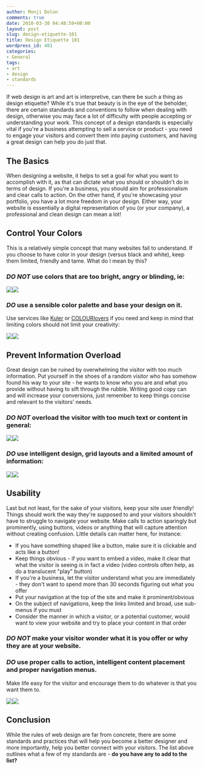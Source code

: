 ```yaml
---
author: Monji Dolon
comments: true
date: 2010-03-30 04:48:59+00:00
layout: post
slug: design-etiquette-101
title: Design Etiquette 101
wordpress_id: 401
categories:
- General
tags:
- art
- design
- standards
---
```


If web design is art and art is interpretive, can there be such a thing as design etiquette?  While it's true that beauty is in the eye of the beholder, there are certain standards and conventions to follow when dealing with design, otherwise you may face a lot of difficulty with people accepting or understanding your work.  This concept of a design standards is especially vital if you're a business attempting to sell a service or product - you need to engage your visitors and convert them into paying customers, and having a great design can help you do just that.


## The Basics

When designing a website, it helps to set a goal for what you want to accomplish with it, as that can dictate what you should or shouldn't do in terms of design.  If you're a business, you should aim for professionalism and clear calls to action.  On the other hand, if you're showcasing your portfolio, you have a lot more freedom in your design.  Either way, your website is essentially a digital representation of you (or your company), a professional and clean design can mean a lot!


## Control Your Colors

This is a relatively simple concept that many websites fail to understand.  If you choose to have color in your design (versus black and white), keep them limited, friendly and tame.  What do I mean by this?


### _DO NOT_ use colors that are too bright, angry or blinding, ie:


[![](http://devgrow.s3.amazonaws.com/assets/images/color-bad2.jpg)](http://www.miauk.com/)[![](http://devgrow.s3.amazonaws.com/assets/images/color-bad1.jpg)](http://www.gop.com/)


### _DO_ use a sensible color palette and base your design on it.

Use services like [Kuler](http://kuler.adobe.com/) or [COLOURlovers](http://www.colourlovers.com) if you need and keep in mind that limiting colors should not limit your creativity:

[![](http://devgrow.s3.amazonaws.com/assets/images/color-good1.jpg)](http://www.carbonmade.com/)[![](http://devgrow.s3.amazonaws.com/assets/images/color-good2.jpg)](http://www.carsonified.com/)



## Prevent Information Overload


Great design can be ruined by overwhelming the visitor with too much information.  Put yourself in the shoes of a random visitor who has somehow found his way to your site - he wants to know who you are and what you provide without having to sift through the rubble.  Writing good copy can and will increase your conversions, just remember to keep things concise and relevant to the visitors' needs.


### _DO NOT_ overload the visitor with too much text or content in general:

[![](http://devgrow.s3.amazonaws.com/assets/images/overload-bad1.jpg)](http://www.lingscars.com/)[![](http://devgrow.s3.amazonaws.com/assets/images/overload-bad2.jpg)](http://www.lanyardsupply.com/)


### _DO_ use intelligent design, grid layouts and a limited amount of information:

[![](http://devgrow.s3.amazonaws.com/assets/images/overload-good1.jpg)](http://www.uxmag.com/)[![](http://devgrow.s3.amazonaws.com/assets/images/overload-good2.jpg)](http://creativereview.co.uk/)


## Usability


Last but not least, for the sake of your visitors, keep your site user friendly!  Things should work the way they're supposed to and your visitors shouldn't have to struggle to navigate your website.  Make calls to action sparingly but prominently, using buttons, videos or anything that will capture attention without creating confusion.  Little details can matter here, for instance:

  * If you have something shaped like a button, make sure it is clickable and acts like a button!
  * Keep things obvious - if you want to embed a video, make it clear that what the visitor is seeing _is_ in fact a video (video controls often help, as do a translucent "play" button)
  * If you're a business, let the visitor understand what you are immediately - they don't want to spend more than 30 seconds figuring out what you offer
  * Put your navigation at the top of the site and make it prominent/obvious
  * On the subject of navigations, keep the links limited and broad, use sub-menus if you must
  * Consider the manner in which a visitor, or a potential customer, would want to view your website and try to place your content in that order


### _DO NOT_ make your visitor wonder what it is you offer or why they are at your website.

### _DO_ use proper calls to action, intelligent content placement and proper navigation menus.

Make life easy for the visitor and encourage them to do whatever is that you want them to.

[![](http://devgrow.s3.amazonaws.com/assets/images/usability-good1.jpg)](http://futureofwebdesign.com/)[![](http://devgrow.s3.amazonaws.com/assets/images/usability-good2.jpg)](http://teamexcellence.com/)


## Conclusion

While the rules of web design are far from concrete, there are some standards and practices that will help you become a better designer and more importantly, help you better connect with your visitors.  The list above outlines what a few of my standards are - **do you have any to add to the list?**